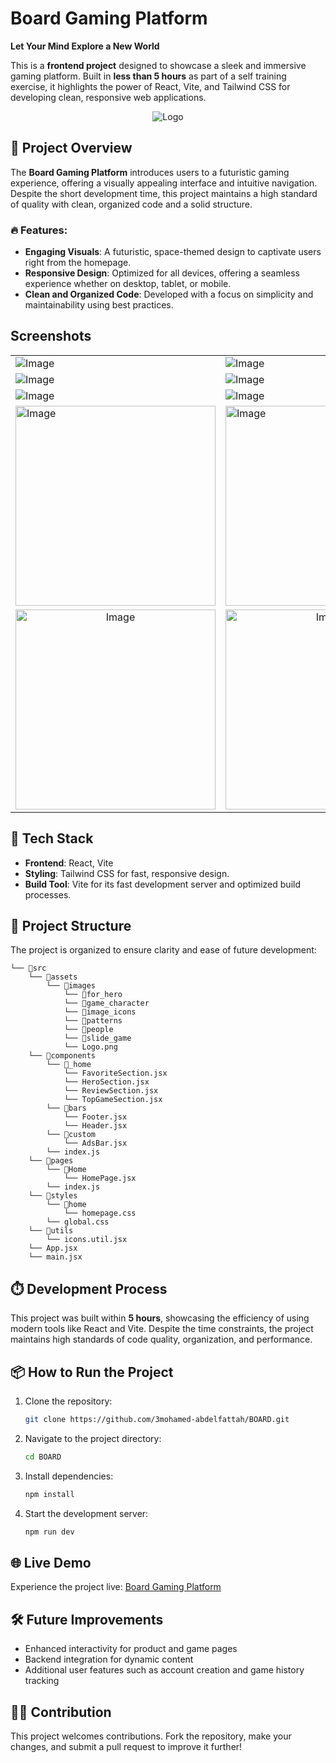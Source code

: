 # Board Gaming Platform

**Let Your Mind Explore a New World**

This is a **frontend project** designed to showcase a sleek and immersive gaming platform. Built in **less than 5 hours** as part of a self training exercise, it highlights the power of React, Vite, and Tailwind CSS for developing clean, responsive web applications.

<div  align="center">

![Logo](https://github.com/user-attachments/assets/1010c424-402e-4ead-a190-78a3b6ca63f1)
</div>

## 🚀 Project Overview

The **Board Gaming Platform** introduces users to a futuristic gaming experience, offering a visually appealing interface and intuitive navigation. Despite the short development time, this project maintains a high standard of quality with clean, organized code and a solid structure.

### 🔥 Features:

- **Engaging Visuals**: A futuristic, space-themed design to captivate users right from the homepage.
- **Responsive Design**: Optimized for all devices, offering a seamless experience whether on desktop, tablet, or mobile.
- **Clean and Organized Code**: Developed with a focus on simplicity and maintainability using best practices.

## Screenshots

 <table align="center">
  <tr>
    <td><img src="https://github.com/user-attachments/assets/c491c7c1-80c7-45d4-9ef8-2bb79a0260e3" alt="Image" /></td>
    <td><img src="https://github.com/user-attachments/assets/ca8472d9-43f7-49c9-8f6e-48a858192b0e" alt="Image" /></td>
  </tr>
  <tr>
    <td><img src="https://github.com/user-attachments/assets/f2c76fe2-36bb-431d-b318-0ee9d24c3d5a" alt="Image" /></td>
    <td><img src="https://github.com/user-attachments/assets/f41ff3c1-454f-4194-a53e-732c7986d9c1" alt="Image" /></td>
  </tr>
  <tr>
    <td><img src="https://github.com/user-attachments/assets/89199e42-8111-4255-bf4e-7d3afe1a8587" alt="Image" /></td>
    <td><img src="https://github.com/user-attachments/assets/220e5af7-a29d-4d96-9970-b448311a066b" alt="Image" /></td>
  </tr>
  <tr>
    <td><img width='320px' src="https://github.com/user-attachments/assets/7b01ac78-e080-4d4e-b0e6-9e7e15ed1805" alt="Image" /></td>
    <td><img width='320px' src="https://github.com/user-attachments/assets/540aa6e9-9efe-4712-a09e-8374eeb6b54e" alt="Image" /></td>
  </tr>
  <tr align='center'>
    <td><img width='320px' src="https://github.com/user-attachments/assets/68dd9279-7a5d-4797-81c0-9a10c88892eb" alt="Image" /></td>
    <td><img width='320px' src="https://github.com/user-attachments/assets/94e4eab3-a0cb-4813-9cc5-31968da61673" alt="Image" /></td>
  </tr>
</table>


## 🎨 Tech Stack

- **Frontend**: React, Vite
- **Styling**: Tailwind CSS for fast, responsive design.
- **Build Tool**: Vite for its fast development server and optimized build processes.

## 📂 Project Structure

The project is organized to ensure clarity and ease of future development:

```
└── 📁src
    └── 📁assets
        └── 📁images
            └── 📁for_hero
            └── 📁game_character
            └── 📁image_icons
            └── 📁patterns
            └── 📁people
            └── 📁slide_game
            └── Logo.png
    └── 📁components
        └── 📁_home
            └── FavoriteSection.jsx
            └── HeroSection.jsx
            └── ReviewSection.jsx
            └── TopGameSection.jsx
        └── 📁bars
            └── Footer.jsx
            └── Header.jsx
        └── 📁custom
            └── AdsBar.jsx
        └── index.js
    └── 📁pages
        └── 📁Home
            └── HomePage.jsx
        └── index.js
    └── 📁styles
        └── 📁home
            └── homepage.css
        └── global.css
    └── 📁utils
        └── icons.util.jsx
    └── App.jsx
    └── main.jsx
```

## ⏱️ Development Process

This project was built within **5 hours**, showcasing the efficiency of using modern tools like React and Vite. Despite the time constraints, the project maintains high standards of code quality, organization, and performance.

## 📦 How to Run the Project

1. Clone the repository:

   ```bash
   git clone https://github.com/3mohamed-abdelfattah/BOARD.git
   ```

2. Navigate to the project directory:

   ```bash
   cd BOARD
   ```

3. Install dependencies:

   ```bash
   npm install
   ```

4. Start the development server:

   ```bash
   npm run dev
   ```

## 🌐 Live Demo

Experience the project live: [Board Gaming Platform](https://board-nine-wheat.vercel.app/)

## 🛠️ Future Improvements

- Enhanced interactivity for product and game pages
- Backend integration for dynamic content
- Additional user features such as account creation and game history tracking

## 👨‍💻 Contribution

This project welcomes contributions. Fork the repository, make your changes, and submit a pull request to improve it further!